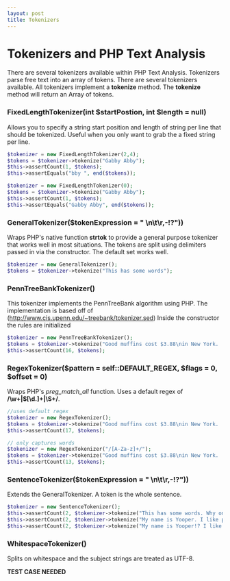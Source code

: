 ```yaml
---
layout: post
title: Tokenizers
---
```


# Tokenizers and PHP Text Analysis

There are several tokenizers available within PHP Text Analysis. Tokenizers parse 
free text into an array of tokens. There are several tokenizers available. All
tokenizers implement a **tokenize** method. The **tokenize** method will return an Array
of tokens. 

### FixedLengthTokenizer(int $startPostion, int $length = null)

Allows you to specify a string start position and length of string per line that should be tokenized. Useful when
you only want to grab the a fixed string per line.


```php
$tokenizer = new FixedLengthTokenizer(2,4);
$tokens = $tokenizer->tokenize("Gabby Abby");
$this->assertCount(1, $tokens);
$this->assertEquals("bby ", end($tokens));  

$tokenizer = new FixedLengthTokenizer(0);
$tokens = $tokenizer->tokenize("Gabby Abby");
$this->assertCount(1, $tokens);
$this->assertEquals("Gabby Abby", end($tokens));
```

### GeneralTokenizer($tokenExpression = " \n\t\r,-!?"))
Wraps PHP's native function **strtok** to provide a general purpose tokenizer that works
well in most situations. The tokens are split using delimiters passed in via the constructor. 
The default set works well. 

```php
$tokenizer = new GeneralTokenizer();
$tokens = $tokenizer->tokenize("This has some words");
```

### PennTreeBankTokenizer()
This tokenizer implements the PennTreeBank algorithm using PHP. The implementation is based
off of (http://www.cis.upenn.edu/~treebank/tokenizer.sed) Inside the constructor the rules
are initialized

```php
$tokenizer = new PennTreeBankTokenizer();
$tokens = $tokenizer->tokenize("Good muffins cost $3.88\nin New York.  Please buy me\ntwo of them.\nThanks.");
$this->assertCount(16, $tokens);
```

### RegexTokenizer($pattern = self::DEFAULT_REGEX, $flags = 0, $offset = 0)
Wraps PHP's *preg_match_all* function. Uses a default regex of **/\w+|\$[\d\.]+|\S+/**.


```php
//uses default regex
$tokenizer = new RegexTokenizer();
$tokens = $tokenizer->tokenize("Good muffins cost $3.88\nin New York.  Please buy me\ntwo of them.\nThanks.");
$this->assertCount(17, $tokens);

// only captures words
$tokenizer = new RegexTokenizer("/[A-Za-z]+/");
$tokens = $tokenizer->tokenize("Good muffins cost $3.88\nin New York.  Please buy me\ntwo of them.\nThanks.");
$this->assertCount(13, $tokens);
```

### SentenceTokenizer($tokenExpression = " \n\t\r,-!?"))
Extends the GeneralTokenizer. A token is the whole sentence. 

```php
$tokenizer = new SentenceTokenizer();
$this->assertCount(2, $tokenizer->tokenize("This has some words. Why only 4 words?"));
$this->assertCount(2, $tokenizer->tokenize("My name is Yooper. I like programming!"));        
$this->assertCount(2, $tokenizer->tokenize("My name is Yooper!? I like programming!! !!"));   
```

### WhitespaceTokenizer()
Splits on whitespace and the subject strings are treated as UTF-8.

**TEST CASE NEEDED**


